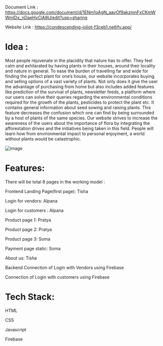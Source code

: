 
Document Link :  https://docs.google.com/document/d/1ENm1oAgN_aavOf9akzmnFxCKmWWmIDx_nDaeHvCiA8U/edit?usp=sharing

Website Link :    https://condescending-joliot-f3ceb1.netlify.app/

# Idea :
Most people rejuvenate in the placidity that nature has to offer. They feel calm and exhilarated by having plants in their houses, around their locality and nature in general.
To ease the burden of travelling far and wide for finding the perfect plant for one’s house, our website incorporates buying and selling options of a vast variety of plants. 
Not only does it give the user the advantage of purchasing from home but also includes added features like prediction of the survival of plants, newsletter feeds, a platform where our users can solve their queries regarding the environmental conditions required for the growth of the plants, pesticides to protect the plant etc. It contains general information about seed sowing and raising plants. 
This feature decreases the confusion which one can find by being surrounded by a host of plants of the same species. 
Our website strives to increase the awareness of the users about the importance of flora by integrating the afforestation drives and the initiatives being taken in this field. 
People will learn how from environmental impact to personal enjoyment, a world without plants would be catastrophic.

![image](https://user-images.githubusercontent.com/76087547/134211915-7b6f4b6d-dce7-4e86-b446-fb58a823cbde.png)



# Features:

There will be total 8 pages in the working model :

Frontend
Landing Page(first page): Tisha

Login for vendors: Alpana

Login for customers : Alpana

Product page 1: Pratya

Product page 2: Pratya

Product page 3: Soma

Payment page static: Soma

About us: Tisha

Backend
Connection of Login with Vendors using Firebase

Connection of Login with customers using Firebase



# Tech Stack:
HTML

CSS

Javascript

Firebase
